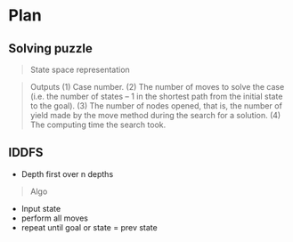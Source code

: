 # Plan
## Solving puzzle
> State space representation

> Outputs 
(1) Case number.
(2) The number of moves to solve the case (i.e. the number of states – 1 in the
shortest path from the initial state to the goal).
(3) The number of nodes opened, that is, the number of yield made by the move
method during the search for a solution.
(4) The computing time the search took.


## IDDFS
- Depth first over n depths


> Algo
- Input state
- perform all moves
- repeat until goal or state = prev state
